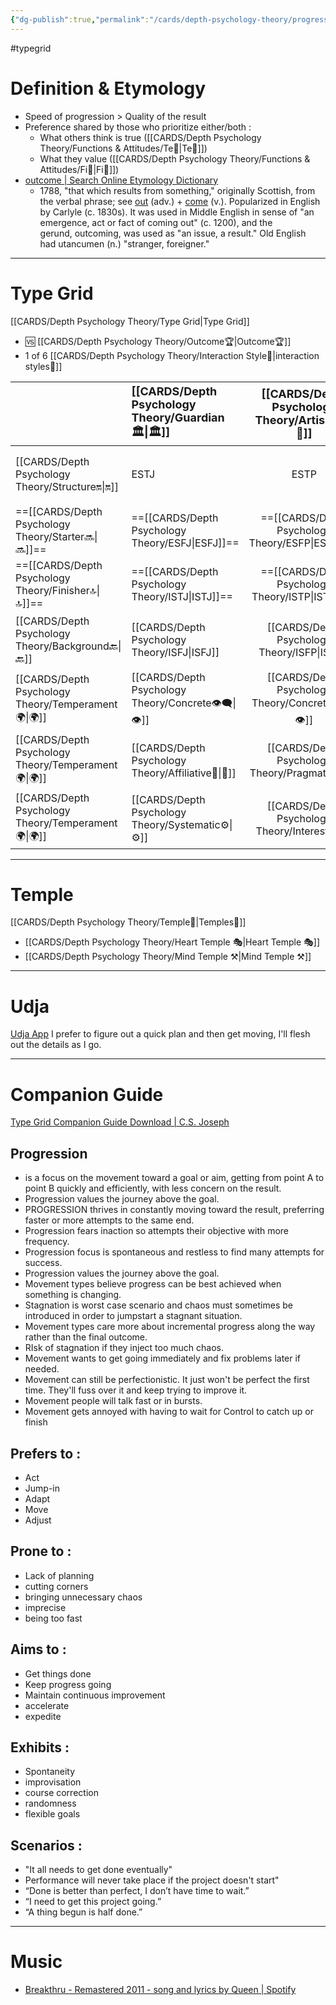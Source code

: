 ```yaml
---
{"dg-publish":true,"permalink":"/cards/depth-psychology-theory/progression/","created":"2023-01-01T13:12:17.828+01:00","updated":"2023-04-26T16:24:54.677+02:00"}
---
```


#typegrid 
# Definition & Etymology 
- Speed of progression  > Quality of the result
- Preference shared by those who prioritize either/both : 
	- What others think is true ([[CARDS/Depth Psychology Theory/Functions & Attitudes/Te🏹\|Te🏹]])
	- What they value ([[CARDS/Depth Psychology Theory/Functions & Attitudes/Fi🧭\|Fi🧭]])
- [outcome | Search Online Etymology Dictionary](https://www.etymonline.com/search?q=outcome)
	- 1788, "that which results from something," originally Scottish, from the verbal phrase; see [out](https://www.etymonline.com/word/out?ref=etymonline_crossreference#etymonline_v_9965 "Etymology, meaning and definition of out ") (adv.) + [come](https://www.etymonline.com/word/come?ref=etymonline_crossreference#etymonline_v_15860 "Etymology, meaning and definition of come ") (v.). Popularized in English by Carlyle (c. 1830s). It was used in Middle English in sense of "an emergence, act or fact of coming out" (c. 1200), and the gerund, outcoming, was used as "an issue, a result." Old English had utancumen (n.) "stranger, foreigner."
---
# Type Grid 
[[CARDS/Depth Psychology Theory/Type Grid\|Type Grid]]
- 🆚 [[CARDS/Depth Psychology Theory/Outcome🏆\|Outcome🏆]] 
- 1 of 6 [[CARDS/Depth Psychology Theory/Interaction Style💬\|interaction styles💬]] 

|                      | <font size="4"> [[CARDS/Depth Psychology Theory/Guardian 🏛️\|🏛️]]</font>   |  <font size="4"> [[CARDS/Depth Psychology Theory/Artisan 🧰\|🧰]]</font>   | <font size="4"> [[CARDS/Depth Psychology Theory/Future-Thinker 🔮\|🔮]]</font> | <font size="4"> [[CARDS/Depth Psychology Theory/Idealist🦄\|🦄]]</font>    | [[CARDS/Depth Psychology Theory/Interaction Style💬\|💬]]                      |   [[CARDS/Depth Psychology Theory/Interaction Style💬\|💬]]                           |   [[CARDS/Depth Psychology Theory/Interaction Style💬\|💬]]                    |
|:-------------------- |:--------------------- |:---------------------:|:------------------------- |:--------------------- |:--------------------- |:-------------------------- |:--------------------- |
| [[CARDS/Depth Psychology Theory/Structure🔛\|🔛]]  |  ESTJ               |        ESTP         |  ENTJ                   |  ENFJ               | [[CARDS/Depth Psychology Theory/Direct➡️\|➡️]]      | [[CARDS/Depth Psychology Theory/Initiating👋\|👋]]       | [[CARDS/Depth Psychology Theory/Outcome🏆\|🎯]]     |
| ==[[CARDS/Depth Psychology Theory/Starter🔜\|🔜]]==    | ==[[CARDS/Depth Psychology Theory/ESFJ\|ESFJ]]==              |       ==[[CARDS/Depth Psychology Theory/ESFP\|ESFP]]==        | ==[[CARDS/Depth Psychology Theory/ENTP\|ENTP]]==                  | ==[[CARDS/Depth Psychology Theory/ENFP\|ENFP]]==              | [[CARDS/Depth Psychology Theory/Informative↪️\|↪️]] | ==[[CARDS/Depth Psychology Theory/Initiating👋\|👋]]==       | [[CARDS/Depth Psychology Theory/Progression🏃\|🚧]] |
| ==[[CARDS/Depth Psychology Theory/Finisher🔝\|🔝]]==   | ==[[CARDS/Depth Psychology Theory/ISTJ\|ISTJ]]==              |       ==[[CARDS/Depth Psychology Theory/ISTP\|ISTP]]==        | ==[[CARDS/Depth Psychology Theory/INTJ\|INTJ]]==                  | ==[[CARDS/Depth Psychology Theory/INFJ\|INFJ]]==              | [[CARDS/Depth Psychology Theory/Direct➡️\|➡️]]      | ==[[CARDS/Depth Psychology Theory/Responding🧘‍♂️\|🧘‍♂️]]== | [[CARDS/Depth Psychology Theory/Progression🏃\|🚧]] || [[CARDS/Depth Psychology Theory/Background🔙\|🔙]] | ISFJ           |      ISFP       | INTP                | INFP         | [[CARDS/Depth Psychology Theory/Informative↪️\|↪️]] | [[CARDS/Depth Psychology Theory/Responding🧘‍♂️\|🧘‍♂️]] | [[CARDS/Depth Psychology Theory/Outcome🏆\|🎯]]     |
|  [[CARDS/Depth Psychology Theory/Background🔙\|🔙]]  |  [[CARDS/Depth Psychology Theory/ISFJ\|ISFJ]]               |        [[CARDS/Depth Psychology Theory/ISFP\|ISFP]]         |  [[CARDS/Depth Psychology Theory/INTP\|INTP]]                   |  [[CARDS/Depth Psychology Theory/INFP\|INFP]]               | [[CARDS/Depth Psychology Theory/Informative↪️\|↪️]] |  [[CARDS/Depth Psychology Theory/Responding🧘‍♂️\|🧘‍♂️]]  | [[CARDS/Depth Psychology Theory/Outcome🏆\|🎯]]     |
|  [[CARDS/Depth Psychology Theory/Temperament🌍\|🌍]]                     | [[CARDS/Depth Psychology Theory/Concrete👁️‍🗨️\|👁️]] | [[CARDS/Depth Psychology Theory/Concrete👁️‍🗨️\|👁️]] | [[CARDS/Depth Psychology Theory/Abstract🧲\|🧲]]        | [[CARDS/Depth Psychology Theory/Abstract🧲\|🧲]]    |                       |                            |                       |
|  [[CARDS/Depth Psychology Theory/Temperament🌍\|🌍]]                     | [[CARDS/Depth Psychology Theory/Affiliative🐜\|🐜]] |  [[CARDS/Depth Psychology Theory/Pragmatic🦊\|🦊]]  | [[CARDS/Depth Psychology Theory/Pragmatic🦊\|🦊]]       | [[CARDS/Depth Psychology Theory/Affiliative🐜\|🐜]] |                       |                            |                       |
|  [[CARDS/Depth Psychology Theory/Temperament🌍\|🌍]]                     | [[CARDS/Depth Psychology Theory/Systematic⚙️\|⚙️]]  |  [[CARDS/Depth Psychology Theory/Interest👀\|👀]]   | [[CARDS/Depth Psychology Theory/Systematic⚙️\|⚙️]]      | [[CARDS/Depth Psychology Theory/Interest👀\|👀]]    |                       |                            |                       |

---
# Temple 
[[CARDS/Depth Psychology Theory/Temple🙏\|Temples🙏]] 
- [[CARDS/Depth Psychology Theory/Heart Temple 🎭\|Heart Temple 🎭]] 
- [[CARDS/Depth Psychology Theory/Mind Temple ⚒️\|Mind Temple ⚒️]] 
---
# Udja
[Udja App](https://www.udja.app/#/)
I prefer to figure out a quick plan and then get moving, I'll flesh out the details as I go.

---
# Companion Guide 
[Type Grid Companion Guide Download | C.S. Joseph](https://csjoseph.life/type-grid-companion-guide-download/)
## Progression 
- is a focus on the movement toward a goal or aim, getting from point A to point B quickly and efficiently, with less concern on the result.
- Progression values the journey above the goal.
- PROGRESSION thrives in constantly moving toward the result, preferring faster or more attempts to the same end.
- Progression fears inaction so attempts their objective with more frequency. 
- Progression focus is spontaneous and restless to find many attempts for success. 
- Progression values the journey above the goal.
- Movement types believe progress can be best achieved when something is changing. 
- Stagnation is worst case scenario and chaos must sometimes be introduced in order to jumpstart a stagnant situation. 
- Movement types care more about incremental progress along the way rather than the final outcome.
- RIsk of stagnation if they inject too much chaos. 
- Movement wants to get going immediately and fix problems later if needed. 
- Movement can still be perfectionistic. It just won't be perfect the first time. They'll fuss over it and keep trying to improve it. 
- Movement people will talk fast or in bursts. 
- Movement gets annoyed with having to wait for Control to catch up or finish

##  **Prefers to :** 
- Act
- Jump-in
- Adapt
- Move
- Adjust

## **Prone to :**
- Lack of planning
- cutting corners
- bringing unnecessary chaos
- imprecise
- being too fast

## **Aims to :**
- Get things done
- Keep progress going
- Maintain continuous improvement
- accelerate
- expedite

## **Exhibits :**
- Spontaneity
- improvisation
- course correction
- randomness
- flexible goals

## **Scenarios :**
- "It all needs to get done eventually"
- Performance will never take place if the project doesn't start"
- “Done is better than perfect, I don’t have time to wait.”
- “I need to get this project going.”
- “A thing begun is half done.”

---
# Music
- [Breakthru - Remastered 2011 - song and lyrics by Queen | Spotify](https://open.spotify.com/track/5Nuxdf0f5PpaeaPm4jrhiE?si=d848e45199bc4520)
